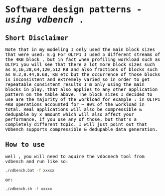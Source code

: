 # Software design patterns -  _using vdbench_  .

## Short Disclaimer
Note that in my modeling I only used the main block sizes that were used:
E.g For OLTP1 I used 5 different streams of the 4KB block , but in fact when profiling workload such as OLTP1  you will see that there a lot more block sizes such as 8,16,28,64,120,512 KB and also fractions of blocks such as 0.2,0.44,0.68, KB etc
but the occurrence of those blocks is inconsistent and extremely varied so in order to get repeatable consistent results I'm only using the main blocks in play, that also applies to any other application pattern on the table above.
The block sizes I decided  to use are the majority of the workload for example :
in OLTP1 4KB operations accounted  for ~ 90% of the workload in total.
Real applications will also be compressible & dedupable by x amount which will also affect your performance, if you use any of those, but that's a completely different topic. 
I will just point out that VDbench supports compressible & dedupable data generation.


## How to use 
well , you will need to aquire the vdbcnech tool from [vdbench] and run like so:
```sh
./vdbench.bat -f xxxxx
```
or:
```sh
./vdbench.sh -f xxxxx
```


<head>
 <meta http-equiv="Content-Type" content="text/html; charset=UTF-8">
 <meta name="Author" content="Made by 'tree'">
 <meta name="GENERATOR" content="$Version: $ tree v1.8.0 (c) 1996 - 2018 by Steve Baker, Thomas Moore, Francesc Rocher, Florian Sesser, Kyosuke Tokoro $">
 <title>Directory Tree</title>
 <style type="text/css">
  <!--
  BODY { font-family : ariel, monospace, sans-serif; }
  P { font-weight: normal; font-family : ariel, monospace, sans-serif; color: black; background-color: transparent;}
  B { font-weight: normal; color: black; background-color: transparent;}
  A:visited { font-weight : normal; text-decoration : none; background-color : transparent; margin : 0px 0px 0px 0px; padding : 0px 0px 0px 0px; display: inline; }
  A:link    { font-weight : normal; text-decoration : none; margin : 0px 0px 0px 0px; padding : 0px 0px 0px 0px; display: inline; }
  A:hover   { color : #000000; font-weight : normal; text-decoration : underline; background-color : yellow; margin : 0px 0px 0px 0px; padding : 0px 0px 0px 0px; display: inline; }
  A:active  { color : #000000; font-weight: normal; background-color : transparent; margin : 0px 0px 0px 0px; padding : 0px 0px 0px 0px; display: inline; }
  .VERSION { font-size: small; font-family : arial, sans-serif; }
  .NORM  { color: black;  background-color: transparent;}
  .FIFO  { color: purple; background-color: transparent;}
  .CHAR  { color: yellow; background-color: transparent;}
  .DIR   { color: blue;   background-color: transparent;}
  .BLOCK { color: yellow; background-color: transparent;}
  .LINK  { color: aqua;   background-color: transparent;}
  .SOCK  { color: fuchsia;background-color: transparent;}
  .EXEC  { color: green;  background-color: transparent;}
  -->
 </style>
</head>
<body>

   [vdbench]: <https://www.oracle.com/downloads/server-storage/vdbench-downloads.html>


   [PlDb]: <https://github.com/joemccann/dillinger/tree/master/plugins/dropbox/README.md>
